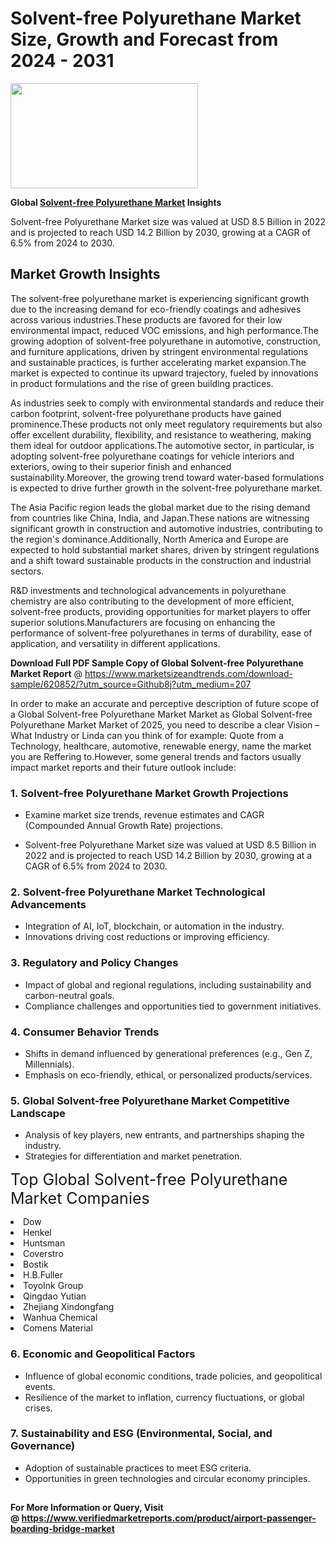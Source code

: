 <H1>Solvent-free Polyurethane Market Size, Growth and Forecast from 2024 - 2031</H1><img class="aligncenter size-medium wp-image-584254" src="https://thirdeyenews.in/wp-content/uploads/2024/09/Global-Market-Research-300x168.jpeg" alt="" width="300" height="168" /><p><strong>Global&nbsp;<a href="https://www.marketsizeandtrends.com/download-sample/620852/?utm_source=Github8j?utm_medium=207">Solvent-free Polyurethane Market</a> Insights</strong></p><p>Solvent-free Polyurethane Market size was valued at USD 8.5 Billion in 2022 and is projected to reach USD 14.2 Billion by 2030, growing at a CAGR of 6.5% from 2024 to 2030.</p><p><h2>Market Growth Insights</h2> <p>The solvent-free polyurethane market is experiencing significant growth due to the increasing demand for eco-friendly coatings and adhesives across various industries.These products are favored for their low environmental impact, reduced VOC emissions, and high performance.The growing adoption of solvent-free polyurethane in automotive, construction, and furniture applications, driven by stringent environmental regulations and sustainable practices, is further accelerating market expansion.The market is expected to continue its upward trajectory, fueled by innovations in product formulations and the rise of green building practices.</p> <p>As industries seek to comply with environmental standards and reduce their carbon footprint, solvent-free polyurethane products have gained prominence.These products not only meet regulatory requirements but also offer excellent durability, flexibility, and resistance to weathering, making them ideal for outdoor applications.The automotive sector, in particular, is adopting solvent-free polyurethane coatings for vehicle interiors and exteriors, owing to their superior finish and enhanced sustainability.Moreover, the growing trend toward water-based formulations is expected to drive further growth in the solvent-free polyurethane market.</p> <p>The Asia Pacific region leads the global market due to the rising demand from countries like China, India, and Japan.These nations are witnessing significant growth in construction and automotive industries, contributing to the region's dominance.Additionally, North America and Europe are expected to hold substantial market shares, driven by stringent regulations and a shift toward sustainable products in the construction and industrial sectors.</p> <p>R&D investments and technological advancements in polyurethane chemistry are also contributing to the development of more efficient, solvent-free products, providing opportunities for market players to offer superior solutions.Manufacturers are focusing on enhancing the performance of solvent-free polyurethanes in terms of durability, ease of application, and versatility in different applications.</p> <p><span class=""><strong>Download Full PDF Sample Copy of Global Solvent-free Polyurethane Market Report</strong> @ <a href="https://www.marketsizeandtrends.com/download-sample/620852/?utm_source=Github8j?utm_medium=207" target="_blank">https://www.marketsizeandtrends.com/download-sample/620852/?utm_source=Github8j?utm_medium=207</a></span></p><p>In order to make an accurate and perceptive description of future scope of a Global&nbsp;Solvent-free Polyurethane Market Market as Global&nbsp;Solvent-free Polyurethane Market Market of 2025, you need to describe a clear Vision &ndash; What Industry or Linda can you think of for example: Quote from a Technology, healthcare, automotive, renewable energy, name the market you are Reffering to.However, some general trends and factors usually impact market reports and their future outlook include:</p><h3>1.&nbsp;<strong>Solvent-free Polyurethane Market Growth Projections</strong></h3><ul><li>Examine market size trends, revenue estimates and CAGR (Compounded Annual Growth Rate) projections.</li><li><p>Solvent-free Polyurethane Market size was valued at USD 8.5 Billion in 2022 and is projected to reach USD 14.2 Billion by 2030, growing at a CAGR of 6.5% from 2024 to 2030.</p></li></ul><h3>2.&nbsp;<strong>Solvent-free Polyurethane Market Technological Advancements</strong></h3><ul><li>Integration of AI, IoT, blockchain, or automation in the industry.</li><li>Innovations driving cost reductions or improving efficiency.</li></ul><h3>3.&nbsp;<strong>Regulatory and Policy Changes</strong></h3><ul><li>Impact of global and regional regulations, including sustainability and carbon-neutral goals.</li><li>Compliance challenges and opportunities tied to government initiatives.</li></ul><h3>4.&nbsp;<strong>Consumer Behavior Trends</strong></h3><ul><li>Shifts in demand influenced by generational preferences (e.g., Gen Z, Millennials).</li><li>Emphasis on eco-friendly, ethical, or personalized products/services.</li></ul><h3>5.&nbsp;<strong>Global Solvent-free Polyurethane Market Competitive Landscape</strong></h3><ul><li>Analysis of key players, new entrants, and partnerships shaping the industry.</li><li>Strategies for differentiation and market penetration.</li></ul><p data-pm-slice="1 1 []"><span style="color: inherit; font-family: inherit; font-size: 25px;">Top Global Solvent-free Polyurethane Market Companies</span></p><div class="" data-test-id=""><p><li>Dow</li><li> Henkel</li><li> Huntsman</li><li> Coverstro</li><li> Bostik</li><li> H.B.Fuller</li><li> ToyoInk Group</li><li> Qingdao Yutian</li><li> Zhejiang Xindongfang</li><li> Wanhua Chemical</li><li> Comens Material</li></p></div><h3>6.&nbsp;<strong>Economic and Geopolitical Factors</strong></h3><ul><li>Influence of global economic conditions, trade policies, and geopolitical events.</li><li>Resilience of the market to inflation, currency fluctuations, or global crises.</li></ul><h3>7.&nbsp;<strong>Sustainability and ESG (Environmental, Social, and Governance)</strong></h3><ul><li>Adoption of sustainable practices to meet ESG criteria.</li><li>Opportunities in green technologies and circular economy principles.</li></ul><h2><strong style="font-size: 14px;">For More Information or Query, Visit @&nbsp;</strong><a style="background-color: #ffffff; font-size: 14px;" href="https://www.marketsizeandtrends.com/report/solvent-free-polyurethane-market/" target="_blank">https://www.verifiedmarketreports.com/product/airport-passenger-boarding-bridge-market</a></h2>